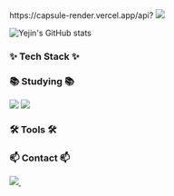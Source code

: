 <div>
 https://capsule-render.vercel.app/api?
 <img src="https://capsule-render.vercel.app/api?type=wave&color=auto&height=300&section=header&text=capsule%20render&fontSize=90" />
</div>


![Yejin's GitHub stats](https://github-readme-stats.vercel.app/api?username=Chungyejin&show_icons=true&theme=radical)



<h3>✨ Tech Stack ✨</h3>



<h3>📚 Studying 📚</h3>
<img src="https://img.shields.io/badge/python-20232a.svg?style=for-the-badge&logo=python&logoColor=#3776AB" />
<img src="https://img.shields.io/badge/python-20232a.svg?style=for-the-badge&logo=python&logoColor=#3776AB" />




<h3>🛠 Tools 🛠</h3>





<h3 ">📫 Contact 📫</h3>
<div>
  <a href="mailto:yejintrabalho@gmail.comm">
    <img
      src="https://img.shields.io/badge/yejintrabalho@gmail.com-D14836?style=for-the-badge&logo=gmail&logoColor=white"/>&nbsp
  </a>
</div>
